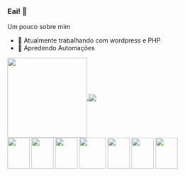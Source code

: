 ### Eai! 👋

Um pouco sobre mim
- 🔭 Atualmente trabalhando com wordpress e PHP
- 🌱 Apredendo Automações


<a href="https://github.com/joseduardoamorim/github-readme-stats">
  <img height="180em" align="center" src="https://github-readme-stats.vercel.app/api?username=joseduardoamorim&count_private=true&show_icons=true&theme=jolly&locale=pt-br" />
</a>
<a href="https://github.com/joseduardoamorimi/convoychat">
  <img align="center" src="https://github-readme-stats.vercel.app/api/top-langs/?username=joseduardoamorim&locale=pt-br&theme=jolly" />
</a>
<div style="display: inline_block">
<img align="center" height="70" width="50" src="https://cdn.jsdelivr.net/gh/devicons/devicon/icons/html5/html5-original.svg" />
<img align="center" height="70" width="50" src="https://cdn.jsdelivr.net/gh/devicons/devicon/icons/css3/css3-original.svg" />
<img align="center" height="70" width="50" src="https://cdn.jsdelivr.net/gh/devicons/devicon/icons/javascript/javascript-original.svg" />
<img align="center" height="70" width="60" src="https://cdn.jsdelivr.net/gh/devicons/devicon/icons/bootstrap/bootstrap-original.svg" />
<img align="center" height="70" width="50" src="https://cdn.jsdelivr.net/gh/devicons/devicon/icons/wordpress/wordpress-plain.svg" />
<img align="center" height="70" width="50" src="https://cdn.jsdelivr.net/gh/devicons/devicon/icons/php/php-original.svg" /> 
<img align="center" height="70" width="50" src="https://cdn.jsdelivr.net/gh/devicons/devicon/icons/vscode/vscode-original.svg" />
</div>

##
